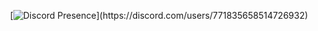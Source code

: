 <p align='center'>

</p>

<div align="center" width="50">

[![Discord Presence](https://lanyard.cnrad.dev/api/771835658514726932?theme=light&bg=809ecf&animated=false&hideDiscrim=false&borderRadius=30px&idleMessage=appearing%20offline!)](https://discord.com/users/771835658514726932)




<div align="center" width="50">

<p align='center'>
</p>

